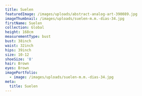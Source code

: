 ```yaml
---
title: Suelen
featuredImage: /images/uploads/abstract-analog-art-390089.jpg
imageThumbnail: /images/uploads/suelen-m.m.-dias-34.jpg
firstName: Suelen
collection: Global
height: 168cm
measurementType: bust
bust: 38inch
waist: 32inch
hips: 39inch
size: 10-12
shoeSize: '8'
hair: Brown
eyes: Brown
imagePortfolio:
  - image: /images/uploads/suelen-m.m.-dias-34.jpg
meta:
  title: Suelen
---
```


